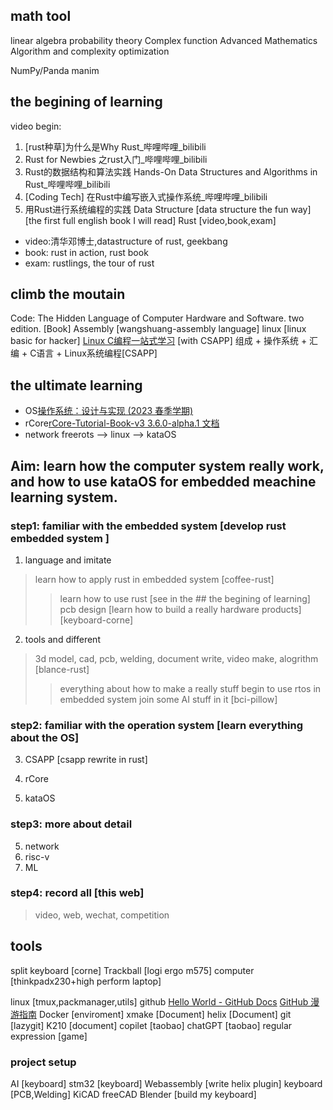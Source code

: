 ## math tool
linear algebra
probability theory
Complex function
Advanced Mathematics
Algorithm and complexity optimization

NumPy/Panda
manim

## the begining of learning
video begin:
1. [rust种草]为什么是Why Rust_哔哩哔哩_bilibili
2. Rust for Newbies 之rust入门_哔哩哔哩_bilibili
3. Rust的数据结构和算法实践 Hands-On Data Structures and Algorithms in Rust_哔哩哔哩_bilibili
4. [Coding Tech] 在Rust中编写嵌入式操作系统_哔哩哔哩_bilibili
5. 用Rust进行系统编程的实践
Data Structure [data structure the fun way] [the first full english book I will read]
Rust [video,book,exam]
- video:清华邓博士,datastructure of rust, geekbang
- book: rust in action, rust book
- exam: rustlings, the tour of rust

## climb the moutain
Code: The Hidden Language of Computer Hardware and Software. two edition. [Book]
Assembly [wangshuang-assembly language]
linux [linux basic for hacker]
[Linux C编程一站式学习](http://akaedu.github.io/book/) [with CSAPP]
组成 + 操作系统 + 汇编 + C语言 + Linux系统编程[CSAPP]

## the ultimate learning
- OS[操作系统：设计与实现 (2023 春季学期)](http://jyywiki.cn/OS/2023/)
- rCore[rCore-Tutorial-Book-v3 3.6.0-alpha.1 文档](http://rcore-os.cn/rCore-Tutorial-Book-v3/index.html)
- network
freerots --> linux --> kataOS

## Aim: learn how the computer system really work, and how to use kataOS for embedded meachine learning system.

### step1: familiar with the embedded system [develop rust embedded system ]
1. language and imitate
> learn how to apply rust in embedded system [coffee-rust]
>> learn how to use rust [see in the  ## the begining of learning]
>> pcb design [learn how to build a really hardware products] [keyboard-corne]

2. tools and different
> 3d model, cad, pcb, welding, document write, video make, alogrithm [blance-rust]
>> everything about how to make a really stuff
> begin to use rtos in embedded system
> join some AI stuff in it [bci-pillow]

### step2: familiar with the operation system [learn everything about the OS]
3. CSAPP [csapp rewrite in rust]

4. rCore

5. kataOS

### step3: more about detail
5. network
6. risc-v
7. ML
### step4: record all [this web]
> video, web, wechat, competition

## tools
split keyboard [corne]
Trackball [logi ergo m575]
computer [thinkpadx230+high perform laptop]

linux [tmux,packmanager,utils]
github [Hello World - GitHub Docs](https://docs.github.com/zh/get-started/quickstart/hello-world)
        [GitHub 漫游指南](https://github.phodal.com/#/)
Docker [enviroment]
xmake [Document]
helix [Document]
git [lazygit]
K210 [document]
copilet [taobao]
chatGPT [taobao]
regular expression [game]

### project setup
AI [keyboard]
stm32 [keyboard]
Webassembly [write helix plugin]
keyboard [PCB,Welding]
KiCAD freeCAD Blender [build my keyboard]